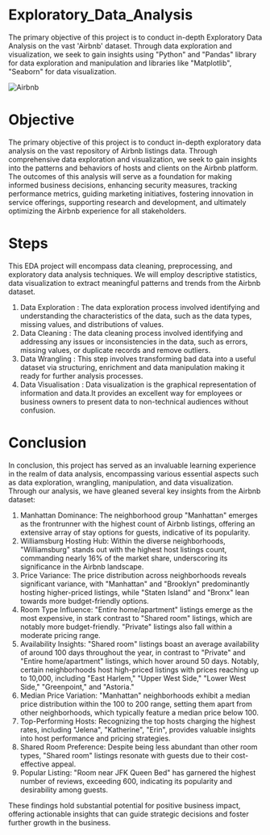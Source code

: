 # Exploratory_Data_Analysis
The primary objective of this project is to conduct in-depth Exploratory Data Analysis on the vast 'Airbnb' dataset. Through data exploration and visualization, we seek to gain insights using "Python" and "Pandas" library for data exploration and manipulation and libraries like "Matplotlib", "Seaborn" for data visualization.

![Airbnb](https://github.com/AbhayAviSharma/Exploratory_Data_Analysis/assets/131509148/d6285792-ed6e-461d-a9bd-a17a8f8fe496)

# Objective
The primary objective of this project is to conduct in-depth exploratory data analysis on the vast repository of Airbnb listings data. Through comprehensive data exploration and visualization, we seek to gain insights into the patterns and behaviors of hosts and clients on the Airbnb platform. The outcomes of this analysis will serve as a foundation for making informed business decisions, enhancing security measures, tracking performance metrics, guiding marketing initiatives, fostering innovation in service offerings, supporting research and development, and ultimately optimizing the Airbnb experience for all stakeholders.

# Steps
This EDA project will encompass data cleaning, preprocessing, and exploratory data analysis techniques. We will employ descriptive statistics, data visualization to extract meaningful patterns and trends from the Airbnb dataset.
1. Data Exploration : The data exploration process involved identifying and understanding the characteristics of the data, such as the data types, missing values, and distributions of values.
2. Data Cleaning : The data cleaning process involved identifying and addressing any issues or inconsistencies in the data, such as errors, missing values, or duplicate records and remove outliers.
3. Data Wrangling : This step involves transforming bad data into a useful dataset via structuring, enrichment and data manipulation making it ready for further analysis processes.
4. Data Visualisation : Data visualization is the graphical representation of information and data.It provides an excellent way for employees or business owners to present data to non-technical audiences without confusion.

# Conclusion
In conclusion, this project has served as an invaluable learning experience in the realm of data analysis, encompassing various essential aspects such as data exploration, wrangling, manipulation, and data visualization. Through our analysis, we have gleaned several key insights from the Airbnb dataset:
1. Manhattan Dominance: The neighborhood group "Manhattan" emerges as the frontrunner with the highest count of Airbnb listings, offering an extensive array of stay options for guests, indicative of its popularity.
2. Williamsburg Hosting Hub: Within the diverse neighborhoods, "Williamsburg" stands out with the highest host listings count, commanding nearly 16% of the market share, underscoring its significance in the Airbnb landscape.
3. Price Variance: The price distribution across neighborhoods reveals significant variance, with "Manhattan" and "Brooklyn" predominantly hosting higher-priced listings, while "Staten Island" and "Bronx" lean towards more budget-friendly options.
4. Room Type Influence: "Entire home/apartment" listings emerge as the most expensive, in stark contrast to "Shared room" listings, which are notably more budget-friendly. "Private" listings also fall within a moderate pricing range.
5. Availability Insights: "Shared room" listings boast an average availability of around 100 days throughout the year, in contrast to "Private" and "Entire home/apartment" listings, which hover around 50 days. Notably, certain neighborhoods host high-priced listings with prices reaching up to 10,000, including "East Harlem," "Upper West Side," "Lower West Side," "Greenpoint," and "Astoria."
5. Median Price Variation: "Manhattan" neighborhoods exhibit a median price distribution within the 100 to 200 range, setting them apart from other neighborhoods, which typically feature a median price below 100.
6. Top-Performing Hosts: Recognizing the top hosts charging the highest rates, including "Jelena", "Katherine", "Erin", provides valuable insights into host performance and pricing strategies.
7. Shared Room Preference: Despite being less abundant than other room types, "Shared room" listings resonate with guests due to their cost-effective appeal.
8. Popular Listing: "Room near JFK Queen Bed" has garnered the highest number of reviews, exceeding 600, indicating its popularity and desirability among guests.

These findings hold substantial potential for positive business impact, offering actionable insights that can guide strategic decisions and foster further growth in the business.
